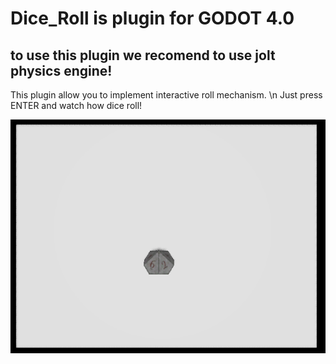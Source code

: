# Dice_Roll is plugin for GODOT 4.0
## to use this plugin we recomend to use jolt physics engine!

This plugin allow you to implement interactive roll mechanism. \n
Just press ENTER and watch how dice roll!

![error](./Screenshot.png)
